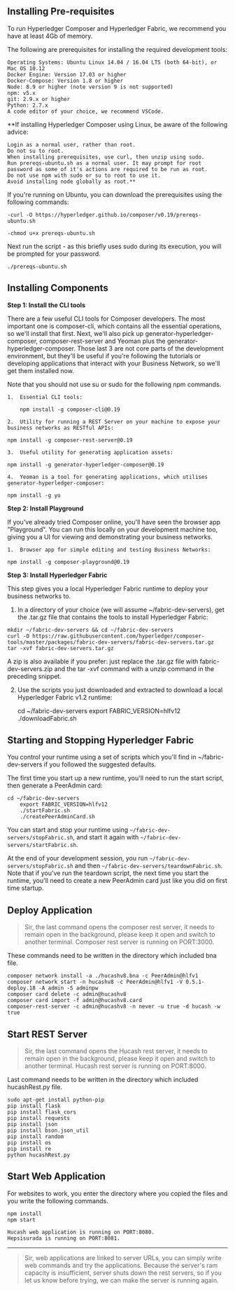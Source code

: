 

## **Installing Pre-requisites**

To run Hyperledger Composer and Hyperledger Fabric, we recommend you have at least 4Gb of memory.

The following are prerequisites for installing the required development tools:

    Operating Systems: Ubuntu Linux 14.04 / 16.04 LTS (both 64-bit), or Mac OS 10.12
    Docker Engine: Version 17.03 or higher
    Docker-Compose: Version 1.8 or higher
    Node: 8.9 or higher (note version 9 is not supported)
    npm: v5.x
    git: 2.9.x or higher
    Python: 2.7.x
    A code editor of your choice, we recommend VSCode.

**If installing Hyperledger Composer using Linux, be aware of the following advice:

    Login as a normal user, rather than root.
    Do not su to root.
    When installing prerequisites, use curl, then unzip using sudo.
    Run prereqs-ubuntu.sh as a normal user. It may prompt for root password as some of it's actions are required to be run as root.
    Do not use npm with sudo or su to root to use it.
    Avoid installing node globally as root.**

If you're running on Ubuntu, you can download the prerequisites using the following commands:

	-curl -O https://hyperledger.github.io/composer/v0.19/prereqs-ubuntu.sh

	-chmod u+x prereqs-ubuntu.sh

Next run the script - as this briefly uses sudo during its execution, you will be prompted for your password.

	./prereqs-ubuntu.sh



## Installing Components


**Step 1: Install the CLI tools**

There are a few useful CLI tools for Composer developers. The most important one is composer-cli, which contains all the essential operations, so we'll install that first. Next, we'll also pick up generator-hyperledger-composer, composer-rest-server and Yeoman plus the generator-hyperledger-composer. Those last 3 are not core parts of the development environment, but they'll be useful if you're following the tutorials or developing applications that interact with your Business Network, so we'll get them installed now.

Note that you should not use su or sudo for the following npm commands.

    1.	Essential CLI tools:

    	npm install -g composer-cli@0.19

    2.	Utility for running a REST Server on your machine to expose your business networks as RESTful APIs:

	npm install -g composer-rest-server@0.19

    3.	Useful utility for generating application assets:
	
	npm install -g generator-hyperledger-composer@0.19

    4.	Yeoman is a tool for generating applications, which utilises generator-hyperledger-composer:

	npm install -g yo


**Step 2: Install Playground**

If you've already tried Composer online, you'll have seen the browser app "Playground". You can run this locally on your development machine too, giving you a UI for viewing and demonstrating your business networks.

    1.	Browser app for simple editing and testing Business Networks:
	
	npm install -g composer-playground@0.19


**Step 3: Install Hyperledger Fabric**

This step gives you a local Hyperledger Fabric runtime to deploy your business networks to.

  
  1.	In a directory of your choice (we will assume ~/fabric-dev-servers), get the .tar.gz file that contains the tools to install Hyperledger 		Fabric:
  
	
	mkdir ~/fabric-dev-servers && cd ~/fabric-dev-servers
	curl -O https://raw.githubusercontent.com/hyperledger/composer-tools/master/packages/fabric-dev-servers/fabric-dev-servers.tar.gz
	tar -xvf fabric-dev-servers.tar.gz

A zip is also available if you prefer: just replace the .tar.gz file with fabric-dev-servers.zip and the tar -xvf command with a unzip command in the preceding snippet.

 2.	Use the scripts you just downloaded and extracted to download a local Hyperledger Fabric v1.2 runtime:

	cd ~/fabric-dev-servers
	export FABRIC_VERSION=hlfv12
	./downloadFabric.sh



## Starting and Stopping Hyperledger Fabric



You control your runtime using a set of scripts which you'll find in ~/fabric-dev-servers if you followed the suggested defaults.
	
The first time you start up a new runtime, you'll need to run the start script, then generate a PeerAdmin card:

	cd ~/fabric-dev-servers
    	export FABRIC_VERSION=hlfv12
    	./startFabric.sh
    	./createPeerAdminCard.sh

You can start and stop your runtime using  `~/fabric-dev-servers/stopFabric.sh`, and start it again with `~/fabric-dev-servers/startFabric.sh`.

At the end of your development session, you run `~/fabric-dev-servers/stopFabric.sh` and then `~/fabric-dev-servers/teardownFabric.sh`. Note that if you've run the teardown script, the next time you start the runtime, you'll need to create a new PeerAdmin card just like you did on first time startup.



## Deploy Application



> Sir, the last command opens the composer rest server, it needs to
> remain open in the background, please keep it open and switch to
> another terminal. Composer rest server is running on PORT:3000.

These commands need to be written in the directory which included bna file.
	
	composer network install -a ./hucashv8.bna -c PeerAdmin@hlfv1
	composer network start -n hucashv8 -c PeerAdmin@hlfv1 -V 0.5.1-deploy.18 -A admin -S adminpw
	composer card delete -c admin@hucashv8
	composer card import -f admin@hucashv8.card
	composer-rest-server -c admin@hucashv8 -n never -u true -d hucash -w true



## Start REST Server



> Sir, the last command opens the Hucash rest server, it needs to remain
> open in the background, please keep it open and switch to another
> terminal. Hucash rest server is running on PORT:8000.

Last command needs to be written in the directory which included hucashRest.py file.

	sudo apt-get install python-pip
	pip install flask 
	pip install flask_cors 
	pip install requests
	pip install json
	pip install bson.json_util
	pip install random 
	pip install os
	pip install re
	python hucashRest.py



## Start Web Application


	
For websites to work, you enter the directory where you copied the files and you write the following commands.

	npm install
	npm start

	Hucash web application is running on PORT:8080.
	Hepsisurada is running on PORT:8081.

-----------------------------------------------------------------------------------------------------------------------


> Sir, web applications are linked to server URLs, you can simply write
> web commands and try the applications.  Because the server's ram
> capacity is insufficient, server shuts down the rest servers,  so if
> you let us know before trying, we can make the server is running
> again.





